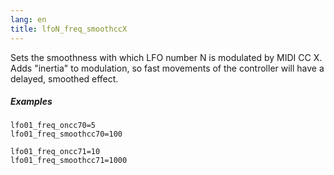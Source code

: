 ```yaml
---
lang: en
title: lfoN_freq_smoothccX
---
```

Sets the smoothness with which LFO number N is modulated by MIDI CC X.
Adds "inertia" to modulation, so fast movements of the controller will have
a delayed, smoothed effect.

##### Examples

```
lfo01_freq_oncc70=5
lfo01_freq_smoothcc70=100

lfo01_freq_oncc71=10
lfo01_freq_smoothcc71=1000
```

